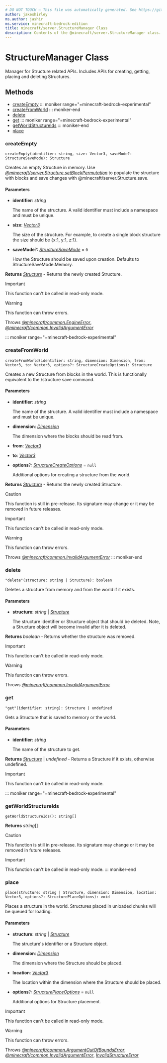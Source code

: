 ```yaml
---
# DO NOT TOUCH — This file was automatically generated. See https://github.com/mojang/minecraftapidocsgenerator to modify descriptions, examples, etc.
author: jakeshirley
ms.author: jashir
ms.service: minecraft-bedrock-edition
title: minecraft/server.StructureManager Class
description: Contents of the @minecraft/server.StructureManager class.
---
```

# StructureManager Class

Manager for Structure related APIs. Includes APIs for creating, getting, placing and deleting Structures.

## Methods
- [createEmpty](#createempty)
::: moniker range="=minecraft-bedrock-experimental"
- [createFromWorld](#createfromworld)
::: moniker-end
- [delete](#delete)
- [get](#get)
::: moniker range="=minecraft-bedrock-experimental"
- [getWorldStructureIds](#getworldstructureids)
::: moniker-end
- [place](#place)

### **createEmpty**
`
createEmpty(identifier: string, size: Vector3, saveMode?: StructureSaveMode): Structure
`

Creates an empty Structure in memory. Use [*@minecraft/server.Structure.setBlockPermutation*](../../minecraft/server/Structure.md#setblockpermutation) to populate the structure with blocks and save changes with @minecraft/server.Structure.save.

#### **Parameters**
- **identifier**: *string*
  
  The name of the structure. A valid identifier must include a namespace and must be unique.
- **size**: [*Vector3*](Vector3.md)
  
  The size of the structure. For example, to create a single block structure the size should be {x:1, y:1, z:1}.
- **saveMode**?: [*StructureSaveMode*](StructureSaveMode.md) = `0`
  
  How the Structure should be saved upon creation. Defaults to StructureSaveMode.Memory.

**Returns** [*Structure*](Structure.md) - Returns the newly created Structure.

> [!IMPORTANT]
> This function can't be called in read-only mode.

> [!WARNING]
> This function can throw errors.
>
> Throws [*@minecraft/common.EngineError*](../../minecraft/common/EngineError.md), [*@minecraft/common.InvalidArgumentError*](../../minecraft/common/InvalidArgumentError.md)

::: moniker range="=minecraft-bedrock-experimental"
### **createFromWorld**
`
createFromWorld(identifier: string, dimension: Dimension, from: Vector3, to: Vector3, options?: StructureCreateOptions): Structure
`

Creates a new Structure from blocks in the world. This is functionally equivalent to the /structure save command.

#### **Parameters**
- **identifier**: *string*
  
  The name of the structure. A valid identifier must include a namespace and must be unique.
- **dimension**: [*Dimension*](Dimension.md)
  
  The dimension where the blocks should be read from.
- **from**: [*Vector3*](Vector3.md)
- **to**: [*Vector3*](Vector3.md)
- **options**?: [*StructureCreateOptions*](StructureCreateOptions.md) = `null`
  
  Additional options for creating a structure from the world.

**Returns** [*Structure*](Structure.md) - Returns the newly created Structure.

> [!CAUTION]
> This function is still in pre-release.  Its signature may change or it may be removed in future releases.

> [!IMPORTANT]
> This function can't be called in read-only mode.

> [!WARNING]
> This function can throw errors.
>
> Throws [*@minecraft/common.InvalidArgumentError*](../../minecraft/common/InvalidArgumentError.md)
::: moniker-end

### **delete**
`
"delete"(structure: string | Structure): boolean
`

Deletes a structure from memory and from the world if it exists.

#### **Parameters**
- **structure**: *string* | [*Structure*](Structure.md)
  
  The structure identifier or Structure object that should be deleted. Note, a Structure object will become invalid after it is deleted.

**Returns** *boolean* - Returns whether the structure was removed.

> [!IMPORTANT]
> This function can't be called in read-only mode.

> [!WARNING]
> This function can throw errors.
>
> Throws [*@minecraft/common.InvalidArgumentError*](../../minecraft/common/InvalidArgumentError.md)

### **get**
`
"get"(identifier: string): Structure | undefined
`

Gets a Structure that is saved to memory or the world.

#### **Parameters**
- **identifier**: *string*
  
  The name of the structure to get.

**Returns** [*Structure*](Structure.md) | *undefined* - Returns a Structure if it exists, otherwise undefined.

> [!IMPORTANT]
> This function can't be called in read-only mode.

::: moniker range="=minecraft-bedrock-experimental"
### **getWorldStructureIds**
`
getWorldStructureIds(): string[]
`

**Returns** *string*[]

> [!CAUTION]
> This function is still in pre-release.  Its signature may change or it may be removed in future releases.

> [!IMPORTANT]
> This function can't be called in read-only mode.
::: moniker-end

### **place**
`
place(structure: string | Structure, dimension: Dimension, location: Vector3, options?: StructurePlaceOptions): void
`

Places a structure in the world. Structures placed in unloaded chunks will be queued for loading.

#### **Parameters**
- **structure**: *string* | [*Structure*](Structure.md)
  
  The structure's identifier or a Structure object.
- **dimension**: [*Dimension*](Dimension.md)
  
  The dimension where the Structure should be placed.
- **location**: [*Vector3*](Vector3.md)
  
  The location within the dimension where the Structure should be placed.
- **options**?: [*StructurePlaceOptions*](StructurePlaceOptions.md) = `null`
  
  Additional options for Structure placement.

> [!IMPORTANT]
> This function can't be called in read-only mode.

> [!WARNING]
> This function can throw errors.
>
> Throws [*@minecraft/common.ArgumentOutOfBoundsError*](../../minecraft/common/ArgumentOutOfBoundsError.md), [*@minecraft/common.InvalidArgumentError*](../../minecraft/common/InvalidArgumentError.md), [*InvalidStructureError*](InvalidStructureError.md)
